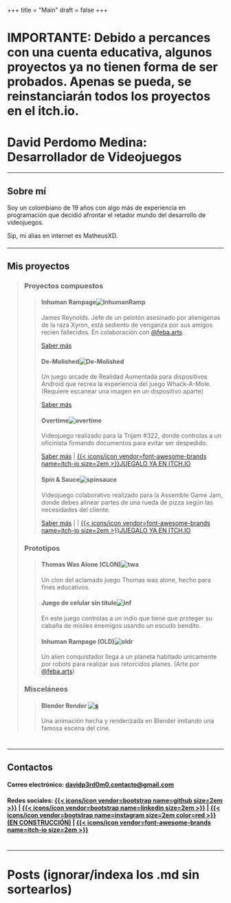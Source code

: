 +++
title = "Main"
draft = false
+++
# IMPORTANTE: Debido a percances con una cuenta educativa, algunos proyectos ya no tienen forma de ser probados. Apenas se pueda, se reinstanciarán todos los proyectos en el itch.io.
# David Perdomo Medina: Desarrollador de Videojuegos
---------------------------
## Sobre mí
Soy un colombiano de 19 años con algo más de experiencia en programación que decidió afrontar el retador mundo del desarrollo de videojuegos. 

Sip, mi alias en internet es MatheusXD.
####
---------------------------
## Mis proyectos
> ### Proyectos compuestos
>
>> #### Inhuman Rampage![InhumanRamp](images/ir.png)
>> James Reynolds. Jefe de un pelotón asesinado por alienigenas de la raza Xyron, está sediento de venganza por sus amigos recien fallecidos. En colaboración con [@feba.arts](https://www.instagram.com/feba.arts/).
>>
>>[Saber más](port/inhuman/)
>>
>> #### De-Molished![De-Molished](images/moles.png 'mole')
>> Un juego arcade de Realidad Aumentada para dispositivos Android que recrea la experiencia del juego Whack-A-Mole. (Requiere escanear una imagen en un dispositivo aparte)
>>
>>[Saber más](port/demolished/)
>>
>> #### Overtime![overtime](images/ot.png)
>> Videojuego realizado para la Trijam #322, donde controlas a un oficinista firmando documentos para evitar ser despedido.
>>
>>[Saber más](port/overtime/) | [{{< icons/icon vendor=font-awesome-brands name=itch-io size=2em >}}JUEGALO YA EN ITCH.IO](https://matheusxde.itch.io/overtime) 
>>
>> #### Spin & Sauce![spinsauce](images/spin.png)
>> Videojuego colaborativo realizado para la Assemble Game Jam, donde debes alinear partes de una rueda de pizza según las necesidades del cliente.
>>
>>[Saber más](port/spinsauce/) | | [{{< icons/icon vendor=font-awesome-brands name=itch-io size=2em >}}JUEGALO YA EN ITCH.IO](https://vmike80.itch.io/spinsauce) 
>
> ### Prototipos
>> #### Thomas Was Alone (CLON)![twa](images/twa.png)
>> Un clon del aclamado juego Thomas was alone, hecho para fines educativos.
>>
>> #### Juego de celular sin título![inf](images/ind.png)
>> En este juego controlas a un indio que tiene que proteger su cabaña de misiles enemigos usando un escudo bendito.
>>
>> #### Inhuman Rampage (OLD)![oldr](images/oldir.png)
>>Un alien conquistador llega a un planeta habitado unicamente por robots para realizar sus retorcidos planes. (Arte por [@feba.arts](https://www.instagram.com/feba.arts/))
>
> ### Misceláneos
>>#### Blender Render [![s](https://markdown-videos-api.jorgenkh.no/url?url=https%3A%2F%2Fyoutu.be%2FNH--nnL52kk)](https://youtu.be/NH--nnL52kk)
>>Una animación hecha y renderizada en Blender imitando una famosa escena del cine.
# 
---------------------------
## Contactos
#### Correo electrónico: davidp3rd0m0.contacto@gmail.com
#### Redes sociales: [{{< icons/icon vendor=bootstrap name=github size=2em >}}](https://github.com/MatheusXDe) | [{{< icons/icon vendor=bootstrap name=linkedin size=2em >}}](https://www.linkedin.com/in/david-perdomo-medina-video-game-developer/) | [{{< icons/icon vendor=bootstrap name=instagram size=2em color=red >}} (EN CONSTRUCCIÓN)](https://www.instagram.com/dpm_worx?igsh=a3lxdnRmNHQ0NzI2) | [{{< icons/icon vendor=font-awesome-brands name=itch-io size=2em >}}](https://matheusxde.itch.io/)
# 
---------------------------
# Posts (ignorar/indexa los .md sin sortearlos)